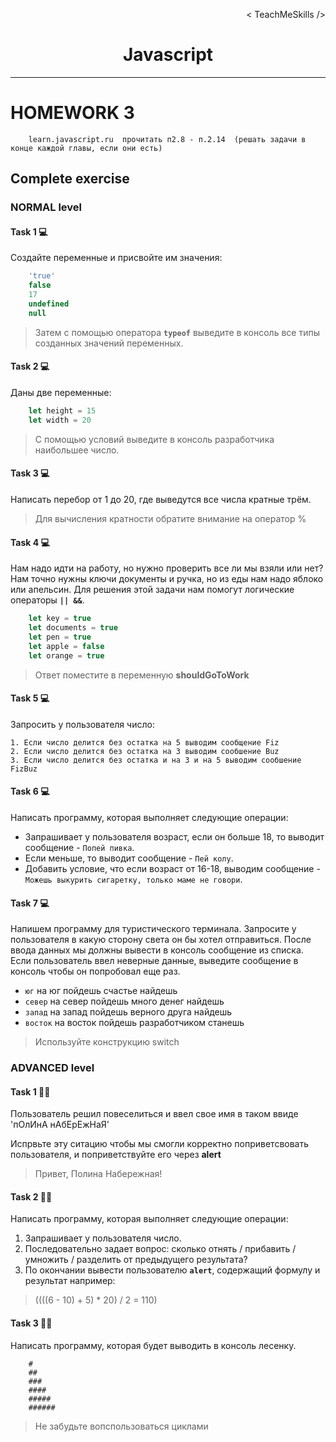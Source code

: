 <p align='right'>< TeachMeSkills /></p>
<h1 align='center'>Javascript</h1>

---
# HOMEWORK 3

```
    learn.javascript.ru  прочитать п2.8 - п.2.14  (решать задачи в конце каждой главы, если они есть)
```

## Complete exercise

### NORMAL level

#### Task 1 💻

Создайте переменные и присвойте им значения:

```javascript
    'true'
    false
    17
    undefined
    null
```
> Затем с помощью оператора **`typeof`** выведите в консоль все типы созданных значений переменных.

#### Task 2 💻

Даны две переменные:

```javascript
    let height = 15
    let width = 20
```

> С помощью условий выведите в консоль разработчика наибольшее число.


#### Task 3 💻

Написать перебор от 1 до 20, где выведутся все числа кратные трём.

> Для вычисления кратности обратите внимание на оператор %

#### Task 4 💻

Нам надо идти на работу, но нужно проверить все ли мы взяли или нет?
Нам точно нужны ключи документы и ручка, но из еды нам надо яблоко или апельсин. 
Для решения этой задачи нам помогут логические операторы **`|| &&`**.

```javascript
    let key = true
    let documents = true
    let pen = true
    let apple = false
    let orange = true
```

> Ответ поместите в переменную **shouldGoToWork**

#### Task 5 💻

Запросить у пользователя число: 

    1. Если число делится без остатка на 5 выводим сообщение Fiz
    2. Если число делится без остатка на 3 выводим сообшение Buz
    3. Если число делится без остатка и на 3 и на 5 выводим сообшение FizBuz

#### Task 6 💻

Написать программу, которая выполняет следующие операции:

- Запрашивает у пользователя возраст, если он больше 18, то выводит сообщение - `Попей пивка`. 
- Если меньше, то выводит сообщение - `Пей колу`. 
- Добавить условие, что если возраст от 16-18, выводим сообщение - `Можешь выкурить сигаретку, только маме не говори`.

#### Task 7 💻

Напишем программу для туристического терминала. Запросите у пользователя в какую сторону света он бы хотел отправиться. После ввода данных мы должны вывести в консоль сообщение из списка. Если пользователь ввел неверные данные, выведите сообщение в консоль чтобы он попробовал еще раз.

+ `юг` на юг пойдешь счастье найдешь
+ `север` на север пойдешь много денег найдешь
+ `запад` на запад пойдешь верного друга найдешь
+ `восток` на восток пойдешь разработчиком станешь

> Используйте конструкцию switch

### ADVANCED level

#### Task 1 👨‍🏫 

Пользователь решил повеселиться и ввел свое имя в таком ввиде 'пОлИнА нАбЕрЕжНаЯ'

Испрвьте эту ситацию чтобы мы смогли корректно поприветсвовать пользователя, и поприветствуйте его через **alert**

> Привет, Полина Набережная!

#### Task 2 👨‍🏫 

Написать программу, которая выполняет следующие операции: 

1. Запрашивает у пользователя число.
2. Последовательно задает вопрос: 
    cколько отнять / прибавить / умножить / разделить от предыдущего результата?
3. По окончании вывести пользователю **`alert`**, содержащий формулу и результат например: 
> ((((6 - 10) + 5) * 20) / 2 = 110)

#### Task 3 👨‍🏫

Написать программу, которая будет выводить в консоль лесенку.

```
    #
    ##
    ###
    ####
    #####
    ######
```

> Не забудьте вопспользоваться циклами
